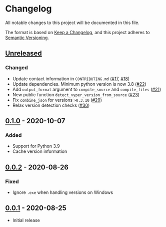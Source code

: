 # Changelog
All notable changes to this project will be documented in this file.

The format is based on [Keep a Changelog](https://keepachangelog.com/en/1.0.0/),
and this project adheres to [Semantic Versioning](https://semver.org/spec/v2.0.0.html).

## [Unreleased](https://github.com/vyperlang/vvm/)
### Changed
- Update contact information in `CONTRIBUTING.md` ([#17](https://github.com/vyperlang/vvm/pull/17), [#18](https://github.com/vyperlang/vvm/pull/18))
- Update dependencies. Minimum python version is now 3.8 ([#22](https://github.com/vyperlang/vvm/pull/22))
- Add `output_format` argument to `compile_source` and `compile_files` ([#21](https://github.com/vyperlang/vvm/pull/21))
- New public function `detect_vyper_version_from_source` ([#23](https://github.com/vyperlang/vvm/pull/23))
- Fix `combine_json` for versions `>0.3.10` ([#29](https://github.com/vyperlang/vvm/pull/29))
- Relax version detection checks ([#30](https://github.com/vyperlang/vvm/pull/30))

## [0.1.0](https://github.com/vyperlang/vvm/tree/v0.1.0) - 2020-10-07
### Added
- Support for Python 3.9
- Cache version information

## [0.0.2](https://github.com/vyperlang/vvm/tree/v0.0.2) - 2020-08-26
### Fixed
- Ignore `.exe` when handling versions on Windows

## [0.0.1](https://github.com/vyperlang/vvm/tree/v0.0.1) - 2020-08-25
- Initial release
